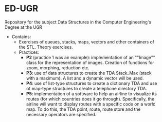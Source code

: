 # ED-UGR
Repository for the subject Data Structures in the Computer Engineering's Degree at the UGR

- Contains:
  - Exercises of queues, stacks, maps, vectors and other containers of the STL. Theory exercises.
  - Practices:
    - **P2** (practice 1 was an example): implementation of an ""Image"" class for the representation of images. Creation of functions for zoom, morphing, reduction etc.
    - **P3**: use of data structures to create the TDA Stack_Max (stack with a maximum). A list and a dynamic vector will be used.
    - **P4**: use of list-type structures to create a dictionary TDA and use of map-type structures to create a telephone directory TDA.
    - **P5**: implementation of a software to help an airline to visualize its routes (for
which countries does it go through). Specifically, the airline will want to display routes with a specific code on a world map. To do this, the TDA point, route, route store and the necessary operators are specified.
